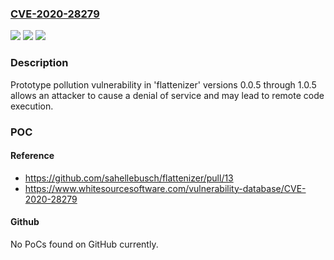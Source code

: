 ### [CVE-2020-28279](https://cve.mitre.org/cgi-bin/cvename.cgi?name=CVE-2020-28279)
![](https://img.shields.io/static/v1?label=Product&message=flattenizer&color=blue)
![](https://img.shields.io/static/v1?label=Version&message=n%2Fa&color=blue)
![](https://img.shields.io/static/v1?label=Vulnerability&message=Prototype%20Pollution&color=brighgreen)

### Description

Prototype pollution vulnerability in 'flattenizer' versions 0.0.5 through 1.0.5 allows an attacker to cause a denial of service and may lead to remote code execution.

### POC

#### Reference
- https://github.com/sahellebusch/flattenizer/pull/13
- https://www.whitesourcesoftware.com/vulnerability-database/CVE-2020-28279

#### Github
No PoCs found on GitHub currently.

